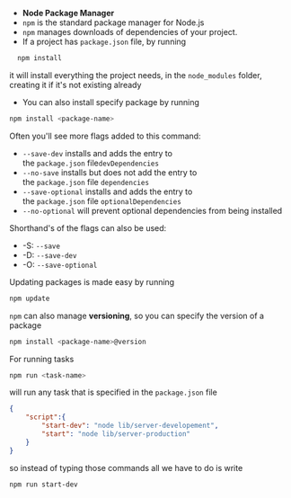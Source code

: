 - **Node Package Manager**
- `npm` is the standard package manager for Node.js
- `npm` manages downloads of dependencies of your project.
- If a project has `package.json` file, by running 
```bash
  npm install
```

it will install everything the project needs, in the `node_modules` folder, creating it if it's not existing already

- You can also install specify package by running
```bash
npm install <package-name>
```

Often you'll see more flags added to this command:

- `--save-dev` installs and adds the entry to the `package.json` file`devDependencies`
- `--no-save` installs but does not add the entry to the `package.json` file `dependencies`
- `--save-optional` installs and adds the entry to the `package.json` file `optionalDependencies`
- `--no-optional` will prevent optional dependencies from being installed

Shorthand's of the flags can also be used:

- -S: `--save`
- -D: `--save-dev`
- -O: `--save-optional`

Updating packages is made easy by running 
```bash
npm update
```

`npm` can also manage **versioning**, so you can specify the version of a package
```bash
npm install <package-name>@version
```

For running tasks
```bash
npm run <task-name>
```
will run any task that is specified in the `package.json` file
```JSON
{
	"script":{
		"start-dev": "node lib/server-developement",
		"start": "node lib/server-production"
	}
}
```

so instead of typing those commands all we have to do is write
```bash
npm run start-dev
```
